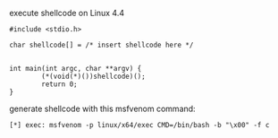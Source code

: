 execute shellcode on Linux 4.4

    #include <stdio.h>

    char shellcode[] = /* insert shellcode here */


    int main(int argc, char **argv) {
            (*(void(*)())shellcode)();
            return 0;
    }

generate shellcode with this msfvenom command:

    [*] exec: msfvenom -p linux/x64/exec CMD=/bin/bash -b "\x00" -f c
